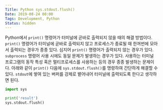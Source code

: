 ```yaml
---
Title: Python sys.stdout.flush()
Date: 2019-08-24 00:00
Tags: Development, Python
Status: hidden
---
```



Python에서 `print()` 명령어가 터미널에 곧바로 출력되지 않을 때의 해결 방법이다. `print()` 명령어가 터미널에 곧바로 출력되지 않고 프로세스가 종료될 때 한꺼번에 모아서 출력되는 경우가 종종 있다. 심지어 `print()` 명령어가 출력되지 않는 경우가 있다. `subprocess` 명령어 사용 시에도 동일 문제가 발생하는 경우가 있다. 사용하는 터미널 프로그램의 동작 특성 혹은 멀티프로세스를 사용하는 등의 경우 종종 발생하는 문제이다. 아래와 같이 `print()` 다음에 `sys.stdout.flush()`를 명령하여 간단하게 해결할 수 있다. `stdout`에 쌓여 있는 버퍼를 강제로 뱉어내어 터미널에 출력되도록 한다고 생각하면 된다.

```python
import sys

print('result')
sys.stdout.flush()
```

